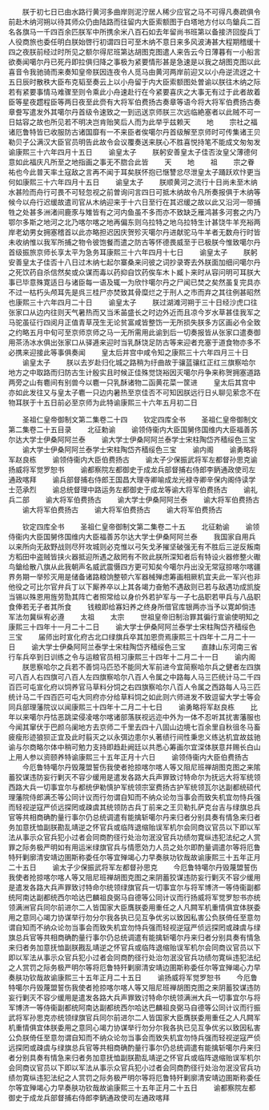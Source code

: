 <!-- { "loadSidebar": true } -->
　　朕于初七日已由水路行黄河多曲岸则泥泞居人稀少应官之马不可得凡奏疏俱令前赴木纳河朔以待其师众仍由陆路而往留内大臣索额图于白塔地方付以鸟鎗兵二百名各旗马一千四百余匹朕军中所携余米八百石如去年留尚书班第以备接济回旋兵丁人役商旅也委任明白朕始啓行初谓四日可至木纳不意日来多风波涛甚大程期稽缓十四之夜朕前经过时所见之额尔得尼班第达胡图克图遣人来告云今日薄暮有一小船言欲奏闻噶尔丹已死丹即拉俱归降之事极为紧要情形甚是急速是以我之胡图克图以此喜音令我驰骑而来奏知皇帝朕因连夜令人觅马由黄河两岸前迎又以小舟逆流迓之十五日辰时散秩大臣布克韬至奏云上以小舟留于内大臣索额图处曽谕以朕往木纳之际若有紧要事情马难骤至则令乘此小舟速赴行在今紧要喜庆之大事无有过于此者故着臣等星夜趱程臣等两日夜至此赍有大将军伯费扬古奏章等语今将大将军伯费扬古奏章誊写遣发外其噶尔丹首级令速致之一到迅送京师朕三次远临絶塞者以此贼不可一日姑容之故也所见若不明决岂肯贻笑后人而为此举乎兹赖天
　　地
　　宗社之福诸厄鲁特皆已收服防古诸国靡有一不来臣者俟噶尔丹首级解至京师时可传集诸王贝勒贝子公满汉大臣官员明告此故令会议覆奏送来朕心不胜喜悦持笔不能成文匆匆发谕康熙三十六年四月十五日
　　谕皇太子
　　朕躬安善皇太子佳否汝皇父薄德何意如此福庆凡所至之地指画之事无不脗合此皆
　　天
　　地
　　祖
　　宗之眷祐也今此普天率土寇敌之言再不闻于耳矣朕怀抱已惬讐忿尽泄皇太子踊跃欢忭更当何如康熙三十六年四月十五日
　　谕皇太子
　　朕顺黄河之流行十日尚未至木纳水甚险而舟行可畏不可轻忽视之前曽询问言四日可抵木纳故令凡所奏报俱于木纳等候今以舟行迟缓故遣司官从木纳迎来于十六日至行在其迟缓之故以此又沿河一带捕牲之处甚多洲渚间鹿豕与雉皆有之河内鱼虽不多而亦不致缺乏雁鸿甚多河套之内乃鄂尔多斯之地河之北乃喀尔喀之地再偏东则乌拉特之地乌拉特生计甚饶牛羊充裕两岸老幼男女拥塞稽首以此亦略担迟因庆贺殄灭噶尔丹进献驼马牛羊者无数舟行时皆未收纳惟以我军所捕之物令彼饱餐而遣之防古等怀德畏威至于已极朕今惟致噶尔丹首级振旅京师长享太平为急务耳康熙三十六年四月十七日
　　谕皇太子
　　朕躬安善皇太子佳否十八日过木纳七起尔寨桑来问彼之词抄录寄去外朕面加细问噶尔丹之死饮药自杀信然矣或众谋而毒以药抑自饮药俟车木卜臧卜来时从容问明可耳朕大事已毕意殊寛适日与诸臣每一语及辄一为欣忭噶尔丹之尸闻已焚之矣然虽复完具亦不过一枯朽头颅耳先是呉三桂尸亦焚致其骨糜烂之于刑人之市而弃之其往例甚昭然也康熙三十六年四月二十日
　　谕皇太子
　　朕过湖滩河朔于三十日经沙虎口往张家口从边内往则天气暑热而又当禾苖盛长之时边外近而且凉今岁水草甚佳我军之马驼虽征行四阅月正值青草茂生无论贫富咸皆整饬一无所损失朕多方区画必令全致之约略五月中旬可至京师京师之马一无所需用此谕到后一切奏报皆从张家口遣奏御用茶汤冰水俱出张家口从驿逓来迎时当乳酥饶足防古等来迎者充塞于道食物亦多不必携来迎接此等事俱奏闻
　　皇太后并宫中咸令知之康熙三十六年四月三十日
　　谕皇太子
　　朕以去岁赴归化城之路稍为纡曲故于骧蓝骧红正红三旗察哈尔地方之中取路而归防古生计殷实且时候正佳殊觉饶裕因灭噶尔丹争来称贺拥塞道路两旁之山有麅间有别兽今以麅一只乳酥诸物二函黄花菜一筐进
　　皇太后其宫中亦如此发往又与皇太子麅一只边内暑热至京佳否不可知因朕远行日乆聊见萦念不在物耳朕于十五日前必至京师为此特谕康熙三十六年五月初二日











　　圣祖仁皇帝御制文第二集卷二十四
　　钦定四库全书
　　圣祖仁皇帝御制文第二集卷二十五目录
　　北征勅谕
　　谕领侍衞内大臣国舅佟国维内大臣福善苏尔达大学士伊桑阿阿兰泰
　　谕大学士伊桑阿阿兰泰学士宋柱陶岱齐穑绥色三宝
　　谕大学士伊桑阿阿兰泰学士宋柱陶岱齐穑绥色三宝
　　谕内阁
　　谕勇略将军赵良栋
　　谕领侍衞内大臣伯费扬古
　　谕太子少保振武将军左都督孙思克谕扬威将军觉罗恕书
　　谕都察院左都御史于成龙兵部督捕右侍郎李鈵通政使司左通政喀拜
　　谕兵部督捕右侍郎王国昌大理寺卿喻成龙光禄寺卿辛保内阁侍读学士范承烈
　　谕总统督理中路运务左都御史于成龙等谕大将军伯费扬古
　　谕礼兵二部
　　谕大将军伯费扬古
　　谕大学士伊桑阿阿兰泰
　　谕大将军伯费扬古
　　谕大将军伯费扬古
　　谕大将军伯费扬古
　　谕大将军伯费扬古





　　钦定四库全书
　　圣祖仁皇帝御制文第二集卷二十五
　　北征勅谕
　　谕领侍衞内大臣国舅佟国维内大臣福善苏尔达大学士伊桑阿阿兰泰
　　我国家自用兵以来所向无敌野战则尽歼攻城则必克惟以弓矢戈矛摧坚破强无有不胜后三逆反叛南方稻田中盗贼皆挟火器抵迎所遇之敌罔有不败此朕所深知者后有特设火器修整火礮鸟鎗给散八旗从此我朝声名威武震慑四方更可知矣今噶尔丹出没无常寇掠喀尔喀疆界务期一举殄灭用是储备诸路粮饷整顿六军器械殚虑筹画相厥机宜夫此一军兴也非他役之可比尔官弁兵丁以下厮养卒以上其各竭力奋勉不遇敌则已若与敌遇功成凯旋当锡以殊恩用旌劳勚其阵亡者照常给以身价外若护军与一子七品职若甲兵与八品职食俸若无子者其所食
　　钱粮即给寡妇养之终身所借官库银两亦当予以寛卹倘违军法勿冀纵宥必遵
　　太祖
　　太宗
　　世祖皇帝旧制治罪其徧行宣谕使明知之康熙三十四年十一月二十二日
　　谕大学士伊桑阿阿兰泰学士宋柱陶岱齐穑绥色三宝
　　届师出时宣化府古北口绿旗兵卒其加恩赍焉康熙三十四年十二月二十一日
　　谕大学士伊桑阿阿兰泰学士宋柱陶岱齐穑绥色三宝
　　直隷山东河南三省行车兵卒到日训练之令与运粮官员相习康熙三十四年十二月二十一日
　　谕内阁
　　朕思察哈尔之兵若不善饲马匹恐不能同大军前进今宜简察哈尔兵之健者左四旗可八百人右四旗可八百人左四旗察哈尔八百人令属之中路每人马三匹统计马二千四百匹可屯宣化府以饲养官马草料分饲之右四旗察哈尔八百人令属之西路每人马三匹统计马二千四百匹可屯大同府亦分给草料饲之如此则六师进发不致逗留大学士等会同兵部理藩院议以闻康熙三十四年十二月二十七日
　　谕勇略将军赵良栋
　　比年以来噶尔丹怙恶跳梁侵凌喀尔喀诸部落朕视远迩中外为一体不忍听其扰害藩服也今闻其窜伏于巴颜乌阑地方去京师二千里去四十八固山边境七百余里自秋徂冬马畜疲瘦形迹狼狈正宜及此时翦灭之以永弭边患尔乆著绩行间性秉忠义练达机宜故兹驰谕与尔商略尔体中稍可勉力支持即趋赴阙廷以共悉心筹画尔宜深体朕意幷赐长白山上用人参以资颐养特谕康熙三十五年正月十六日
　　谕领侍衞内大臣伯费扬古
　　今厄鲁特噶尔丹毁蔑盟誓伤我使者抢掠喀尔喀人等又阻尼班禅胡图克图之来隂蓄狡谋违防妄行剿灭不容少缓用是遣发各路大兵声罪致讨特命尔为抚远大将军统领西路大兵一切事宜尔与都统伊勒慎护军统领宗室费扬古护军统领瓦尔达副都统硕代理藩院侍郎满丕等公同计议而行勿谓自知而不纳众论勿当事会而致失机宜勿恃兵强而轻视逆寇严侦远探罔或疎虞其统领防古兵丁前来之王贝勒扎萨克台吉与绿旗总兵官等共相商确酌量行事尔仍总统调遣有能擒斩噶尔丹来归者分别具奏有情急来归者务加意抚恤副朕勘乱靖逆之怀官兵或临阵退缩贻误军机尔会同商议官员以下即以军法从事示众官兵犯小过者会同商酌径行处治勿泯没官兵功绩勿寛纵违犯法纪之人赏罪之际务极严明如有用运米绿旗官兵与情愿効力人员之处尔即酌量调遣尔等将厄鲁特歼剿廓清安靖边圉斯称委任尔等宜殚竭心力早奏肤功钦哉故谕康熙三十五年正月二十五日
　　谕太子少保振武将军左都督孙思克
　　今厄鲁特噶尔丹毁蔑盟誓伤我使者抢掠喀尔喀人等又阻尼班禅胡图克图之来阴蓄狡谋违防妄行剿灭不容少缓用是遣发各路大兵声罪致讨特命尔统领绿旗官兵一切事宜尔与将军博济一等侍衞副都统阿南达副都统西尔哈达巴麟祖良弼马自德等公同计议而行扬威将军觉罗恕书亦统领满洲官兵同尔前进尔二人皆国家大臣膺朕委用重任之人凡闗军机重情俱宜体朕委用之意同心竭力协谋举行勿分尔我各执已见互争优劣以致因私害公负朕倚任至意勿谓自知而不纳众论勿当事会而致失机宜勿恃兵强而轻视逆寇严侦远探罔或疎虞与绿旗总兵官等共相商确酌量行事尔仍总统调遣有能擒斩噶尔丹来归者分别具奏有情急来归者务加意抚恤副朕戡乱靖逆之怀官兵或临阵退缩贻误军机尔会同商议官员以下即以军法从事示众官兵犯小过者会同商酌径行处治勿泯没官兵功绩勿寛纵违犯法纪之人赏罚之际务极严明尔等将厄鲁特歼剿廓清安靖边圉斯称委任尔等宜殚竭心力早奏肤功钦哉故谕康熙三十五年正月二十五日
　　谕扬威将军觉罗恕书
　　今厄鲁特噶尔丹毁蔑盟誓伤我使者抢掠喀尔喀人等又阻尼班禅胡图克图之来阴蓄狡谋违防妄行剿灭不容少缓用是遣发各路大兵声罪致讨特命尔统领满洲大兵一切事宜尔与将军博济一等侍衞副都统阿南达副都统西尔哈达巴麟祖良弼马自德等公同计议而行振武将军孙思克亦统领绿旗官兵同尔前进尔二人皆国家大臣膺朕委用重任之人凡闗军机重情俱宜体朕委用之意同心竭力协谋举行勿分尔我各执已见互争优劣以致因私害公负朕倚任至意勿谓自知而不纳众论勿当事会而致失机宜勿恃兵强而轻视逆寇严侦远探罔或疎虞与绿旗总兵官等共相商确酌量行事尔仍总统调遣有能擒斩噶尔丹来归者分别具奏有情急来归者务加意抚恤副朕勘乱靖逆之怀官兵或临阵退缩贻误军机尔会同商议官员以下即以军法从事示众官兵犯小过者会同商酌径行处治勿泯没官兵功绩勿寛纵违犯法纪之人赏罚之际务极严明尔等将厄鲁特歼剿廓清安靖边圉斯称委任尔等宜殚竭心力早奏肤功钦哉故谕康熙三十五年正月二十五日
　　谕都察院左都御史于成龙兵部督捕右侍郎李鈵通政使司左通政喀拜
